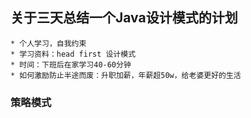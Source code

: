 ## 关于三天总结一个Java设计模式的计划

    * 个人学习，自我约束
    * 学习资料：head first 设计模式
    * 时间：下班后在家学习40-60分钟
    * 如何激励防止半途而废：升职加薪，年薪超50w，给老婆更好的生活

### 策略模式    